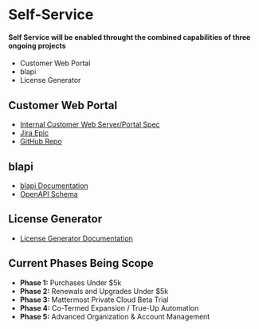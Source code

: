 # Self-Service

#### Self Service will be enabled throught the combined capabilities of three ongoing projects
* Customer Web Portal
* blapi
* License Generator


## Customer Web Portal
* [Internal Customer Web Server/Portal Spec](https://docs.google.com/document/d/1pa-pdY3bt-bUoENohbvf-LPV5c5GnFfsLkq8pQE2s00/edit?usp=sharing)
* [Jira Epic](https://mattermost.atlassian.net/browse/MM-22058)
* [GitHub Repo](https://github.com/mattermost/customer-web-server)


## blapi
* [blapi Documentation](https://docs.google.com/document/d/1Qj_NyQIVYOmOraNkSWUKpM_Cz9Oq9K1HKDz689M4gkA/edit?usp=sharing)
* [OpenAPI Schema](https://github.com/mattermost/blapi/blob/master/openapi.json)


## License Generator
* [License Generator Documentation](https://docs.google.com/document/d/1GsAAQR9Cpmtj46PhSJNuHXpxRUzk4dWUyvvd6B4UT9M/edit?usp=sharing)


## Current Phases Being Scope
* **Phase 1:** Purchases Under $5k
* **Phase 2:** Renewals and Upgrades Under $5k
* **Phase 3:** Mattermost Private Cloud Beta Trial
* **Phase 4:** Co-Termed Expansion / True-Up Automation
* **Phase 5:** Advanced Organization & Account Management

